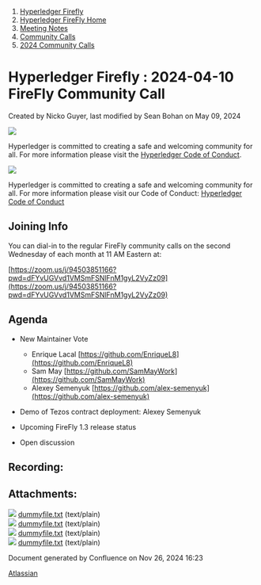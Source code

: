1. [Hyperledger Firefly](index.html)
2. [Hyperledger FireFly Home](Hyperledger-FireFly-Home_20152345.html)
3. [Meeting Notes](Meeting-Notes_20156412.html)
4. [Community Calls](Community-Calls_20154671.html)
5. [2024 Community Calls](2024-Community-Calls_20156719.html)

# Hyperledger Firefly : 2024-04-10 FireFly Community Call

Created by Nicko Guyer, last modified by Sean Bohan on May 09, 2024

![](https://wiki.hyperledger.org/download/attachments/2392771/welcome.png?version=2&modificationDate=1572450107000&api=v2)

Hyperledger is committed to creating a safe and welcoming community for all. For more information please visit the [Hyperledger Code of Conduct](https://lf-hyperledger.atlassian.net/wiki/spaces/HYP/pages/19595281/Hyperledger+Code+of+Conduct).

![](https://wiki.hyperledger.org/download/attachments/29034696/Antitrustnotice.png?version=1&modificationDate=1581695654000&api=v2)

Hyperledger is committed to creating a safe and welcoming community for all. For more information please visit our Code of Conduct: [Hyperledger Code of Conduct](https://lf-hyperledger.atlassian.net/wiki/spaces/HYP/pages/19595281/Hyperledger+Code+of+Conduct)

## Joining Info

You can dial-in to the regular FireFly community calls on the second Wednesday of each month at 11 AM Eastern at:

[https://zoom.us/j/94503851166?pwd=dFYvUGVvd1VMSmFSNlFnM1gyL2VyZz09](https://zoom.us/j/94503851166?pwd=dFYvUGVvd1VMSmFSNlFnM1gyL2VyZz09)

## Agenda

- New Maintainer Vote
  
  - Enrique Lacal [https://github.com/EnriqueL8](https://github.com/EnriqueL8)
  - Sam May [https://github.com/SamMayWork](https://github.com/SamMayWork)
  - Alexey Semenyuk [https://github.com/alex-semenyuk](https://github.com/alex-semenyuk)
- Demo of Tezos contract deployment: Alexey Semenyuk
- Upcoming FireFly 1.3 release status
- Open discussion

## Recording:

## Attachments:

![](images/icons/bullet_blue.gif) [dummyfile.txt](attachments/20155113/20156744.txt) (text/plain)  
![](images/icons/bullet_blue.gif) [dummyfile.txt](attachments/20155113/20156745.txt) (text/plain)  
![](images/icons/bullet_blue.gif) [dummyfile.txt](attachments/20155113/20156742.txt) (text/plain)  
![](images/icons/bullet_blue.gif) [dummyfile.txt](attachments/20155113/20156743.txt) (text/plain)

Document generated by Confluence on Nov 26, 2024 16:23

[Atlassian](http://www.atlassian.com/)
